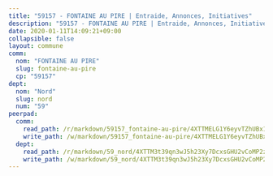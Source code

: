 ```yaml
---
title: "59157 - FONTAINE AU PIRE | Entraide, Annonces, Initiatives"
description: "59157 - FONTAINE AU PIRE | Entraide, Annonces, Initiatives"
date: 2020-01-11T14:09:21+09:00
collapsible: false
layout: commune
comm:
  nom: "FONTAINE AU PIRE"
  slug: fontaine-au-pire
  cp: "59157"
dept:
  nom: "Nord"
  slug: nord
  num: "59"
peerpad:
  comm:
    read_path: /r/markdown/59157_fontaine-au-pire/4XTTMELG1Y6eyvTZhUBx1cc8jtfKm6bzhrVUaYrrXH3htNhfz
    write_path: /w/markdown/59157_fontaine-au-pire/4XTTMELG1Y6eyvTZhUBx1cc8jtfKm6bzhrVUaYrrXH3htNhfz-K3TgUa1PztVcksxbRFMBVozTmZHg5sbLoGgsNhWsNFk3P3aZmJegk5AcSaeTw3Dwcr9ZpTnwdcUxTmuchuX2hnEQnvwLbssBqJP3L68Tb1vPFtxAevCrd5GcooZwzgYhufKDajNU
  dept:
    read_path: /r/markdown/59_nord/4XTTM3t39qn3wJ5h23Xy7DcxsGHU2vCoMP2z3iS4TUn3TrtdJ
    write_path: /w/markdown/59_nord/4XTTM3t39qn3wJ5h23Xy7DcxsGHU2vCoMP2z3iS4TUn3TrtdJ-K3TgTuZGkuZqXfr6fpmH7pGsMT6ndvZQMyRDze5QBt7XScLWHoBi246kLoDKpTH2Yo4f3AFSSJqGc2ozvNww7qPLqsDjpvahxCbQ6F5znbfjp6kVgaDcTYc9LyhwSfYuCevnvZUQ
---
```



